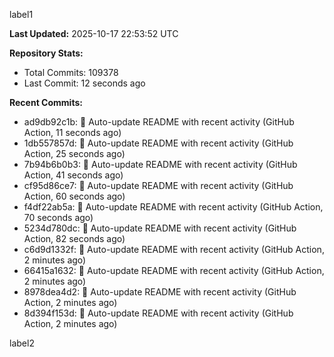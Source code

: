 
label1 
<!-- ACTIVITY_START -->
**Last Updated:** 2025-10-17 22:53:52 UTC

**Repository Stats:**
- Total Commits: 109378
- Last Commit: 12 seconds ago

**Recent Commits:**
- ad9db92c1b: 🤖 Auto-update README with recent activity (GitHub Action, 11 seconds ago)
- 1db557857d: 🤖 Auto-update README with recent activity (GitHub Action, 25 seconds ago)
- 7b94b6b0b3: 🤖 Auto-update README with recent activity (GitHub Action, 41 seconds ago)
- cf95d86ce7: 🤖 Auto-update README with recent activity (GitHub Action, 60 seconds ago)
- f4df22ab5a: 🤖 Auto-update README with recent activity (GitHub Action, 70 seconds ago)
- 5234d780dc: 🤖 Auto-update README with recent activity (GitHub Action, 82 seconds ago)
- c6d9d1332f: 🤖 Auto-update README with recent activity (GitHub Action, 2 minutes ago)
- 66415a1632: 🤖 Auto-update README with recent activity (GitHub Action, 2 minutes ago)
- 8978dea4d2: 🤖 Auto-update README with recent activity (GitHub Action, 2 minutes ago)
- 8d394f153d: 🤖 Auto-update README with recent activity (GitHub Action, 2 minutes ago)
<!-- ACTIVITY_END -->

label2
